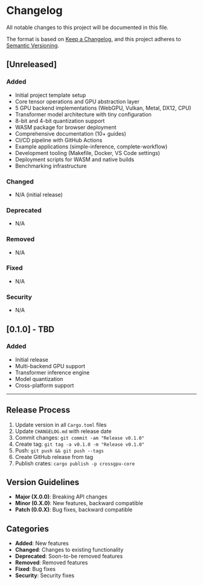 # Changelog

All notable changes to this project will be documented in this file.

The format is based on [Keep a Changelog](https://keepachangelog.com/en/1.0.0/),
and this project adheres to [Semantic Versioning](https://semver.org/spec/v2.0.0.html).

## [Unreleased]

### Added

- Initial project template setup
- Core tensor operations and GPU abstraction layer
- 5 GPU backend implementations (WebGPU, Vulkan, Metal, DX12, CPU)
- Transformer model architecture with tiny configuration
- 8-bit and 4-bit quantization support
- WASM package for browser deployment
- Comprehensive documentation (10+ guides)
- CI/CD pipeline with GitHub Actions
- Example applications (simple-inference, complete-workflow)
- Development tooling (Makefile, Docker, VS Code settings)
- Deployment scripts for WASM and native builds
- Benchmarking infrastructure

### Changed

- N/A (initial release)

### Deprecated

- N/A

### Removed

- N/A

### Fixed

- N/A

### Security

- N/A

## [0.1.0] - TBD

### Added

- Initial release
- Multi-backend GPU support
- Transformer inference engine
- Model quantization
- Cross-platform support

---

## Release Process

1. Update version in all `Cargo.toml` files
2. Update `CHANGELOG.md` with release date
3. Commit changes: `git commit -am "Release v0.1.0"`
4. Create tag: `git tag -a v0.1.0 -m "Release v0.1.0"`
5. Push: `git push && git push --tags`
6. Create GitHub release from tag
7. Publish crates: `cargo publish -p crossgpu-core`

## Version Guidelines

- **Major (X.0.0)**: Breaking API changes
- **Minor (0.X.0)**: New features, backward compatible
- **Patch (0.0.X)**: Bug fixes, backward compatible

## Categories

- **Added**: New features
- **Changed**: Changes to existing functionality
- **Deprecated**: Soon-to-be removed features
- **Removed**: Removed features
- **Fixed**: Bug fixes
- **Security**: Security fixes
